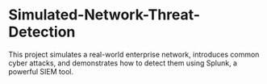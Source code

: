 # Simulated-Network-Threat-Detection
This project simulates a real-world enterprise network, introduces common cyber attacks, and demonstrates how to detect them using Splunk, a powerful SIEM tool.
